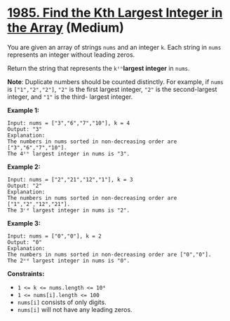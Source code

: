 # [1985. Find the Kth Largest Integer in the Array][link] (Medium)

[link]: https://leetcode.com/problems/find-the-kth-largest-integer-in-the-array/

You are given an array of strings `nums` and an integer `k`. Each string in `nums` represents an
integer without leading zeros.

Return the string that represents the  `kᵗʰ`**largest integer** in  `nums`.

**Note**: Duplicate numbers should be counted distinctly. For example, if `nums` is `["1","2","2"]`,
`"2"` is the first largest integer, `"2"` is the second-largest integer, and `"1"` is the third-
largest integer.

**Example 1:**

```
Input: nums = ["3","6","7","10"], k = 4
Output: "3"
Explanation:
The numbers in nums sorted in non-decreasing order are ["3","6","7","10"].
The 4ᵗʰ largest integer in nums is "3".
```

**Example 2:**

```
Input: nums = ["2","21","12","1"], k = 3
Output: "2"
Explanation:
The numbers in nums sorted in non-decreasing order are ["1","2","12","21"].
The 3ʳᵈ largest integer in nums is "2".
```

**Example 3:**

```
Input: nums = ["0","0"], k = 2
Output: "0"
Explanation:
The numbers in nums sorted in non-decreasing order are ["0","0"].
The 2ⁿᵈ largest integer in nums is "0".
```

**Constraints:**

- `1 <= k <= nums.length <= 10⁴`
- `1 <= nums[i].length <= 100`
- `nums[i]` consists of only digits.
- `nums[i]` will not have any leading zeros.
